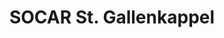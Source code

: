 ---
title: "SOCAR St. Gallenkappel"
url: /st-gallenkappel/socar-st-gallenkappel/
shop: Allgemein
---